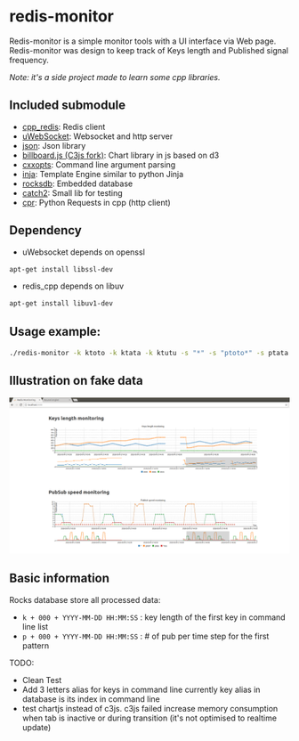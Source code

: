 # redis-monitor

Redis-monitor is a simple monitor tools with a UI interface via Web page. Redis-monitor was design to keep track of Keys length and  Published signal frequency.


*Note: it's a side project made to learn some cpp libraries.*

## Included submodule
- [cpp_redis](https://github.com/Cylix/cpp_redis): Redis client
- [uWebSocket](https://github.com/uNetworking/uWebSockets): Websocket and http server
- [json](https://github.com/nlohmann/json): Json library
- [billboard.js (C3js fork)](https://naver.github.io/billboard.js): Chart library in js based on d3
- [cxxopts](https://github.com/jarro2783/cxxopts): Command line argument parsing
- [inja](https://github.com/pantor/inja): Template Engine similar to python Jinja
- [rocksdb](https://github.com/facebook/rocksdb): Embedded database
- [catch2](https://github.com/catchorg/Catch2): Small lib for testing
- [cpr](https://github.com/whoshuu/cpr): Python Requests in cpp (http client)

## Dependency

* uWebsocket depends on openssl
```bash
apt-get install libssl-dev
```
* redis_cpp depends on libuv
```bash
apt-get install libuv1-dev
```

## Usage example:

```bash
./redis-monitor -k ktoto -k ktata -k ktutu -s "*" -s "ptoto*" -s ptata -s "*tutu"
```

## Illustration on fake data

![capture](Interface_illustration.png)


## Basic information

Rocks database store all processed data:
- `k + 000 + YYYY-MM-DD HH:MM:SS` : key length of the first key in command line list
- `p + 000 + YYYY-MM-DD HH:MM:SS` : # of pub per time step for the first pattern

TODO:
- Clean Test
- Add 3 letters alias for keys in command line currently key alias in database is its index in command line
- test chartjs instead of c3js. c3js failed increase memory consumption when tab is inactive or during transition (it's not optimised to realtime update)
